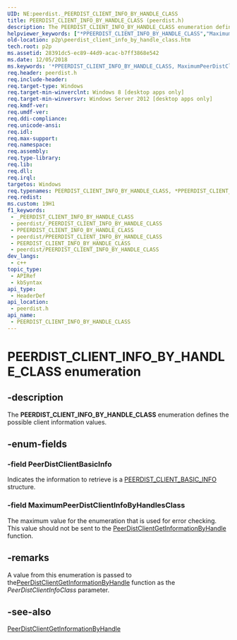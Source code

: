 ```yaml
---
UID: NE:peerdist._PEERDIST_CLIENT_INFO_BY_HANDLE_CLASS
title: PEERDIST_CLIENT_INFO_BY_HANDLE_CLASS (peerdist.h)
description: The PEERDIST_CLIENT_INFO_BY_HANDLE_CLASS enumeration defines the possible client information values.
helpviewer_keywords: ["*PPEERDIST_CLIENT_INFO_BY_HANDLE_CLASS","MaximumPeerDistClientInfoByHandlesClass","PEERDIST_CLIENT_INFO_BY_HANDLE_CLASS","PEERDIST_CLIENT_INFO_BY_HANDLE_CLASS enumeration [Peer Networking]","PPEERDIST_CLIENT_INFO_BY_HANDLE_CLASS","PPEERDIST_CLIENT_INFO_BY_HANDLE_CLASS enumeration pointer [Peer Networking]","PeerDistClientBasicInfo","p2p.peerdist_client_info_by_handle_class","peerdist/MaximumPeerDistClientInfoByHandlesClass","peerdist/PEERDIST_CLIENT_INFO_BY_HANDLE_CLASS","peerdist/PPEERDIST_CLIENT_INFO_BY_HANDLE_CLASS","peerdist/PeerDistClientBasicInfo"]
old-location: p2p\peerdist_client_info_by_handle_class.htm
tech.root: p2p
ms.assetid: 28391dc5-ec89-44d9-acac-b7ff3868e542
ms.date: 12/05/2018
ms.keywords: '*PPEERDIST_CLIENT_INFO_BY_HANDLE_CLASS, MaximumPeerDistClientInfoByHandlesClass, PEERDIST_CLIENT_INFO_BY_HANDLE_CLASS, PEERDIST_CLIENT_INFO_BY_HANDLE_CLASS enumeration [Peer Networking], PPEERDIST_CLIENT_INFO_BY_HANDLE_CLASS, PPEERDIST_CLIENT_INFO_BY_HANDLE_CLASS enumeration pointer [Peer Networking], PeerDistClientBasicInfo, p2p.peerdist_client_info_by_handle_class, peerdist/MaximumPeerDistClientInfoByHandlesClass, peerdist/PEERDIST_CLIENT_INFO_BY_HANDLE_CLASS, peerdist/PPEERDIST_CLIENT_INFO_BY_HANDLE_CLASS, peerdist/PeerDistClientBasicInfo'
req.header: peerdist.h
req.include-header: 
req.target-type: Windows
req.target-min-winverclnt: Windows 8 [desktop apps only]
req.target-min-winversvr: Windows Server 2012 [desktop apps only]
req.kmdf-ver: 
req.umdf-ver: 
req.ddi-compliance: 
req.unicode-ansi: 
req.idl: 
req.max-support: 
req.namespace: 
req.assembly: 
req.type-library: 
req.lib: 
req.dll: 
req.irql: 
targetos: Windows
req.typenames: PEERDIST_CLIENT_INFO_BY_HANDLE_CLASS, *PPEERDIST_CLIENT_INFO_BY_HANDLE_CLASS
req.redist: 
ms.custom: 19H1
f1_keywords:
 - _PEERDIST_CLIENT_INFO_BY_HANDLE_CLASS
 - peerdist/_PEERDIST_CLIENT_INFO_BY_HANDLE_CLASS
 - PPEERDIST_CLIENT_INFO_BY_HANDLE_CLASS
 - peerdist/PPEERDIST_CLIENT_INFO_BY_HANDLE_CLASS
 - PEERDIST_CLIENT_INFO_BY_HANDLE_CLASS
 - peerdist/PEERDIST_CLIENT_INFO_BY_HANDLE_CLASS
dev_langs:
 - c++
topic_type:
 - APIRef
 - kbSyntax
api_type:
 - HeaderDef
api_location:
 - peerdist.h
api_name:
 - PEERDIST_CLIENT_INFO_BY_HANDLE_CLASS
---
```


# PEERDIST_CLIENT_INFO_BY_HANDLE_CLASS enumeration


## -description

The <b>PEERDIST_CLIENT_INFO_BY_HANDLE_CLASS</b> enumeration defines the possible client information values.

## -enum-fields

### -field PeerDistClientBasicInfo

 Indicates the information to retrieve is a <a href="/windows/desktop/api/peerdist/ns-peerdist-peerdist_client_basic_info">PEERDIST_CLIENT_BASIC_INFO</a> structure.

### -field MaximumPeerDistClientInfoByHandlesClass

The maximum value for the enumeration that is used for error checking.  This value should not be sent to the <a href="/windows/desktop/api/peerdist/nf-peerdist-peerdistclientgetinformationbyhandle">PeerDistClientGetInformationByHandle</a> function.

## -remarks

A value from this enumeration is passed to the<a href="/windows/desktop/api/peerdist/nf-peerdist-peerdistclientgetinformationbyhandle">PeerDistClientGetInformationByHandle</a> function as the <i>PeerDistClientInfoClass</i> parameter.

## -see-also

<a href="/windows/desktop/api/peerdist/nf-peerdist-peerdistclientgetinformationbyhandle">PeerDistClientGetInformationByHandle</a>